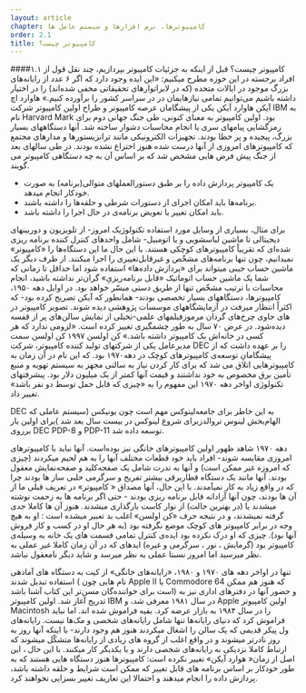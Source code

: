 ```yaml
---
layout: article
chapter: کامپیوترها، نرم افزارها و سیستم عامل ها
order: 2.1
title: کامپیوتر چیست؟
---
```


####۱.۱ کامپیوتر چیست؟
قبل از اینکه به جزئیات کامپیوتر بپردازیم، چند نقل قول از افراد برجسته در این حوزه مطرح می‏کنیم:
«این ایده وجود دارد که اگر ۶ عدد از رایانه‌های بزرگ موجود در ایالات متحده (که در لابراتوار‌های تحقیقاتی  مخفی شده‌اند) را در اختیار داشته باشیم می‌توانیم تمامی نیازهایمان در در سراسر کشور را برآورده کنیم.»
هاوارد اچ آیکن 
هاوارد آیکن یکی از پیشگامان عرصه‏ کامپیوتر و طراح اولین کامپیوتر شرکت IBM به نام  Harvard Mark بود. اولین کامپیوتر به معنای کنونی، طی جنگ جهانی دوم برای رمزگشایی پیام‏های سری یا انجام محاسبات دشوار ساخته شد. آنها دستگاه‏های بسیار بزرگ، پیچیده و پر خطا بودند. تجهیزات الکترونیکی مانند ترانزیستورها و مدارهای مجتمع که کامپیوترهای امروزی از آنها درست شده هنوز اختراع نشده بودند. در طی سال‏های بعد از جنگ پیش فرض هایی مشخص شد که بر اساس آن به چه دستگاهی کامپیوتر می گویند.


- یک کامپیوتر پردازش داده را بر طبق دستورالعمل‏های متوالی(برنامه) به صورت خودکار انجام می‏دهد.
- برنامه‏‌ها باید امکان اجرای از دستورات شرطی و حلقه‌‏ها را داشته باشند.
- باید امکان تغییر یا تعویض برنامه‌‏ی در حال اجرا را داشته باشد.

برای مثال، بسیاری از وسایل مورد استفاده تکنولوژیک امروز- از تلویزیون و دوربین‏های دیجیتالی تا ماشین لباسشویی و یا اتومبیل- شامل واحد‏های کنترل کننده برنامه ریزی شده‏‌ای که تقریباً کامپیوترهای کوچکی هستند. با این حال ما این دستگاه‏‌ها را «کامپیوتر» نمی‏دانیم، چون تنها برنامه‌‏های مشخّص و غیرقابل‌تغییری را اجرا می‏کنند. از طرف دیگر یک ماشین حساب جیبی می‏تواند برای «پردازش داده‌‏ها» استفاده شود اما حداقل تا زمانی که شما یک ماشین حساب اتوماتیک «قابل برنامه‌ریزیِ» گران‌تر نداشته باشید، انجام محاسبات با ترتیب مشخّص تنها از طریق دستی میسّر خواهد بود.
در اوایل دهه ۱۹۵۰، کامپیوترها، دستگاه‏های بسیار تخصصی بودند- همانطور که آیکن تصریح کرده بود- که اکثراً انتظار می‏رفت در آزمایشگاه‏های موسسات پژوهشی دیده شوند. تصویر کامپیوتر در فیلم‏های علمی‌-تخیلی از نمایش سالن‏‌های پر از قفسه‌‎‏های حاوی چرخ‏‌های گردان مرموز دیده‌شود. در عرض ۷۰ سال به طور چشمگیری تغییر کرده است.
«لزومی ندارد که هر کسی در خانه‌‏اش یک کامپیوتر داشته باشد.»
کن اولسن ۱۹۹۷
کن اولسن سمت مدیرعامل یکی از شرکت‏های تولید کننده کامپیوتر، شرکت DEC  را بر عهده داشت که از پیشگامانِ توسعه‌ی کامپیوترهای کوچک در دهه۱۹۷۰ بود. که این نام در آن زمان به کامپیوترهایی اتلاق می شد که برای کار کردن نیاز به سالنی مجهز به سیستم تهویه و منبع تأمین برق مخصوص به خود نداشتند و قیمت آنها کمتر از یک میلیون دلار بود. پیشرفت‏های تکنولوژی اواخر دهه ۱۹۷۰ این مفهوم را به «چیزی که قابل حمل توسط دو نفر باشد» تغییر داد.
	
DEC به این خاطر برای جامعه‌لینوکس مهم است چون یونیکس (سیستم عاملی که  الهام‌بخش لینوس تروالدزبرای شروع لینوکس در بیست سال بعد شد )برای اولین بار برروی DEC PDP-8 و PDP-11 توسعه داده شد.

دهه‏‏ ۱۹۷۰ شاهد ظهور اولین کامپیوتر‏های خانگی نیز بوده‌است. آن‏ها نباید با کامپیوتر‏های امروزی مقایسه شوند- افراد باید خود قطعات مختلف آن‏ها را به هم لحیم می‏کردند (چیزی که امروزه غیر ممکن است) و آنها به ندرت شامل یک صفحه‌کلید و صفحه‌نمایش معقول بودند. آن‏ها مانند یک دستگاه قطار‌برقی بیشتر تفریح ​​و سرگرمی حلبی ساز ها بودند چرا که در واقع زیاد به کار نمی‏آمدند. با این حال، آنها مصداق « کامپیوتر» در  تعریف قبلی ما از  آن ها بودند، چون آنها آزادانه قابل برنامه ریزی بودند - حتی اگر برنامه ها به زحمت نوشته می‏شدند یا (در بهترین حالت) از نوار کاست بارگذاری می‏شدند. هنوز آن ها کاملا جدی گرفته نمی‏شدند، و در نتیجه حرف «کن اولسن»  اغلب بد تعبیر می‏شده است : او به هیچ وجه در برابر کامپیوتر های کوچک موضع نگرفته بود (به هر حال او در کسب و کار فروش آنها بود). چیزی که او درک نکرده بود ایده‌ی کنترل تمامی قسمت های یک خانه به وسیله‏‌ی کامپیوتر بود (گرمایش ، نور ، سرگرمی و غیره)  ایده‏ای  که در آن زمان کاملا غیر عملی به نظر می‏رسید اما امروز نسبتا عملی به نظر می‏رسد و شاید دیگر نامعقول نباشد.

تنها در اواخر دهه های ۱۹۷۰ و ۱۹۸۰، «رایانه‌های خانگی» از کیت به دستگاه های آمادهی استفاده تبدیل شدند ( نام ها‏‏یی چون Apple II یا Commodore 64 که هنوز هم ممکن است برای خواننده‌گان مسن‌تر این کتاب آشنا باشد) و حضور آنها در دفترهای اداری نیز به تدریج آغاز شد. اولین کامپیوتر IBM در سال ۱۹۸۱ معرفی شد، و Apple اولین کامپیوتر Macintosh را در سال ۱۹۸۴ به بازار عرضه کرد. بقیه فراموش شده اند. اما نباید فراموش کرد که دنیای رایانه‌ها تنها شامل رایانه‌های شخصی و مک‌ها نیست. رایانه‌های ول پیکر قدیمی که یک سالن را اشغال می‏کردند هنوز هم وجود دارند- با اینکه آنها روز به روز نادر‏تر می‏شوند و در واقع اغلب از گروه های زیادی از رایانه‌‌ها متشکّل می‏شوند که ارتباط کاملا نزدیکی به رایانه‌های شخصی دارند و با یکدیگر کار می‏کنند. با این حال ، این اصل از زمان« هوارد آیکن» تغییر نکرده است: کامپیوترها هنوز دستگاه هایی هستند که به طور خودکار بر اساس برنامه های قابل تغییر که ممکن است شرایط و حلقه داشته باشد، پردازش داده را انجام می‏دهند و احتمالا این تعاریف تغییر بسزایی نخواهند کرد.

